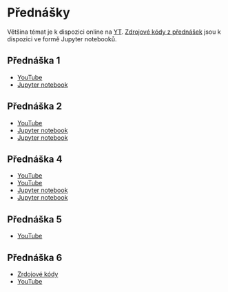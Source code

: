 # Přednášky

Většina témat je k dispozici online na [YT](https://www.youtube.com/@jgatvsb2919).
[Zdrojové kódy z přednášek](notebooks) jsou k dispozici ve formě Jupyter notebooků.


## Přednáška 1

- [YouTube](https://www.youtube.com/watch?v=Fpebl5z0cWQ&list=PL6QCBtgT0B94gbUONguB72-xfgWP_EWNr)
- [Jupyter notebook](https://github.com/geordi/skj-course/blob/master/notebooks/lecture_01.ipynb)


## Přednáška 2

- [YouTube](https://www.youtube.com/playlist?list=PL6QCBtgT0B95n2ZXcPt2JsNdcJzPpMM7b)
- [Jupyter notebook](https://github.com/geordi/skj-course/blob/master/notebooks/lecture_02.ipynb)
- [Jupyter notebook](https://github.com/geordi/skj-course/blob/master/notebooks/lecture_03_oop.ipynb)


## Přednáška 4
- [YouTube](https://www.youtube.com/watch?v=mNCnN5gKhFI&list=PL6QCBtgT0B97xA8-A70X6HUkoU9R-5Jjw)
- [YouTube](https://www.youtube.com/watch?v=ZcRHZcVIFuc&list=PL6QCBtgT0B97f3DOV9KUylDurVDxT0Qvt)
- [Jupyter notebook](https://github.com/geordi/skj-course/blob/master/notebooks/lecture_05_xml_parsing.ipynb)
- [Jupyter notebook](https://github.com/geordi/skj-course/blob/master/notebooks/lecture_05_xml_to_object.ipynb)


## Přednáška 5

- [YouTube](https://www.youtube.com/watch?v=k_NiT4ghQr4&list=PL6QCBtgT0B95ji4HeTNkVYSUAga73Onx3)


## Přednáška 6

- [Zrdojové kódy](django_framework/blog)
- [YouTube](https://www.youtube.com/watch?v=_rka931pePE&list=PL6QCBtgT0B97xJIV4khohm2jb3innxf1J)

